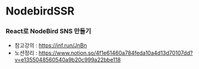 # NodebirdSSR

### React로 NodeBird SNS 만들기
- 참고강의 : https://inf.run/JnBn
- 노션정리 : https://www.notion.so/4f1e61460a784feda10a4d13d70107dd?v=e1355048560540a9b20c999a22bbe118
